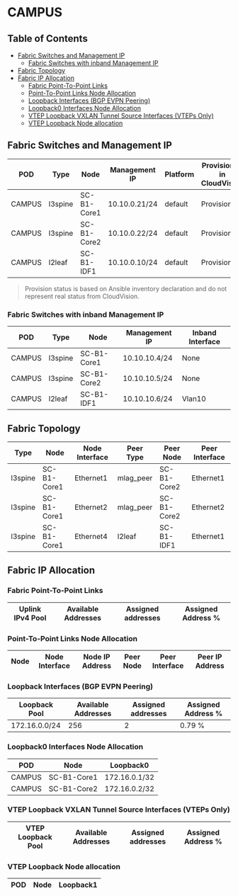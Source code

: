 # CAMPUS

## Table of Contents

- [Fabric Switches and Management IP](#fabric-switches-and-management-ip)
  - [Fabric Switches with inband Management IP](#fabric-switches-with-inband-management-ip)
- [Fabric Topology](#fabric-topology)
- [Fabric IP Allocation](#fabric-ip-allocation)
  - [Fabric Point-To-Point Links](#fabric-point-to-point-links)
  - [Point-To-Point Links Node Allocation](#point-to-point-links-node-allocation)
  - [Loopback Interfaces (BGP EVPN Peering)](#loopback-interfaces-bgp-evpn-peering)
  - [Loopback0 Interfaces Node Allocation](#loopback0-interfaces-node-allocation)
  - [VTEP Loopback VXLAN Tunnel Source Interfaces (VTEPs Only)](#vtep-loopback-vxlan-tunnel-source-interfaces-vteps-only)
  - [VTEP Loopback Node allocation](#vtep-loopback-node-allocation)

## Fabric Switches and Management IP

| POD | Type | Node | Management IP | Platform | Provisioned in CloudVision | Serial Number |
| --- | ---- | ---- | ------------- | -------- | -------------------------- | ------------- |
| CAMPUS | l3spine | SC-B1-Core1 | 10.10.0.21/24 | default | Provisioned | - |
| CAMPUS | l3spine | SC-B1-Core2 | 10.10.0.22/24 | default | Provisioned | - |
| CAMPUS | l2leaf | SC-B1-IDF1 | 10.10.0.10/24 | default | Provisioned | - |

> Provision status is based on Ansible inventory declaration and do not represent real status from CloudVision.

### Fabric Switches with inband Management IP

| POD | Type | Node | Management IP | Inband Interface |
| --- | ---- | ---- | ------------- | ---------------- |
| CAMPUS | l3spine | SC-B1-Core1 | 10.10.10.4/24 | None |
| CAMPUS | l3spine | SC-B1-Core2 | 10.10.10.5/24 | None |
| CAMPUS | l2leaf | SC-B1-IDF1 | 10.10.10.6/24 | Vlan10 |

## Fabric Topology

| Type | Node | Node Interface | Peer Type | Peer Node | Peer Interface |
| ---- | ---- | -------------- | --------- | ----------| -------------- |
| l3spine | SC-B1-Core1 | Ethernet1 | mlag_peer | SC-B1-Core2 | Ethernet1 |
| l3spine | SC-B1-Core1 | Ethernet2 | mlag_peer | SC-B1-Core2 | Ethernet2 |
| l3spine | SC-B1-Core1 | Ethernet4 | l2leaf | SC-B1-IDF1 | Ethernet1 |

## Fabric IP Allocation

### Fabric Point-To-Point Links

| Uplink IPv4 Pool | Available Addresses | Assigned addresses | Assigned Address % |
| ---------------- | ------------------- | ------------------ | ------------------ |

### Point-To-Point Links Node Allocation

| Node | Node Interface | Node IP Address | Peer Node | Peer Interface | Peer IP Address |
| ---- | -------------- | --------------- | --------- | -------------- | --------------- |

### Loopback Interfaces (BGP EVPN Peering)

| Loopback Pool | Available Addresses | Assigned addresses | Assigned Address % |
| ------------- | ------------------- | ------------------ | ------------------ |
| 172.16.0.0/24 | 256 | 2 | 0.79 % |

### Loopback0 Interfaces Node Allocation

| POD | Node | Loopback0 |
| --- | ---- | --------- |
| CAMPUS | SC-B1-Core1 | 172.16.0.1/32 |
| CAMPUS | SC-B1-Core2 | 172.16.0.2/32 |

### VTEP Loopback VXLAN Tunnel Source Interfaces (VTEPs Only)

| VTEP Loopback Pool | Available Addresses | Assigned addresses | Assigned Address % |
| ------------------ | ------------------- | ------------------ | ------------------ |

### VTEP Loopback Node allocation

| POD | Node | Loopback1 |
| --- | ---- | --------- |
